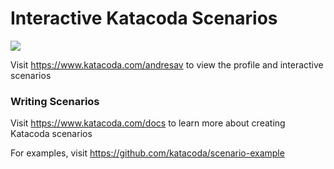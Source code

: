 # Interactive Katacoda Scenarios

[![](http://shields.katacoda.com/katacoda/andresav/count.svg)](https://www.katacoda.com/andresav "Get your profile on Katacoda.com")

Visit https://www.katacoda.com/andresav to view the profile and interactive scenarios

### Writing Scenarios
Visit https://www.katacoda.com/docs to learn more about creating Katacoda scenarios

For examples, visit https://github.com/katacoda/scenario-example
